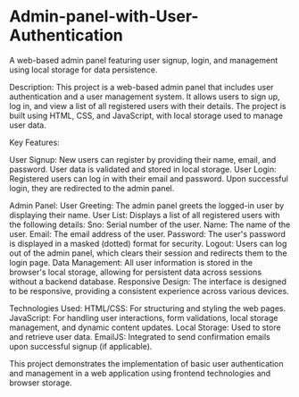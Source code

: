 # Admin-panel-with-User-Authentication
A web-based admin panel featuring user signup, login, and management using local storage for data persistence.

Description:
This project is a web-based admin panel that includes user authentication and a user management system. It allows users to sign up, log in, and view a list of all registered users with their details. The project is built using HTML, CSS, and JavaScript, with local storage used to manage user data.

Key Features:

User Signup: New users can register by providing their name, email, and password. User data is validated and stored in local storage.
User Login: Registered users can log in with their email and password. Upon successful login, they are redirected to the admin panel.

Admin Panel:
User Greeting: The admin panel greets the logged-in user by displaying their name.
User List: Displays a list of all registered users with the following details:
Sno: Serial number of the user.
Name: The name of the user.
Email: The email address of the user.
Password: The user's password is displayed in a masked (dotted) format for security.
Logout: Users can log out of the admin panel, which clears their session and redirects them to the login page.
Data Management: All user information is stored in the browser's local storage, allowing for persistent data across sessions without a backend database.
Responsive Design: The interface is designed to be responsive, providing a consistent experience across various devices.

Technologies Used:
HTML/CSS: For structuring and styling the web pages.
JavaScript: For handling user interactions, form validations, local storage management, and dynamic content updates.
Local Storage: Used to store and retrieve user data.
EmailJS: Integrated to send confirmation emails upon successful signup (if applicable).

This project demonstrates the implementation of basic user authentication and management in a web application using frontend technologies and browser storage.
